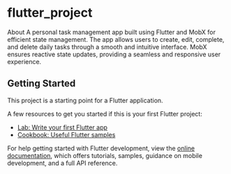 # flutter_project

About A personal task management app built using Flutter and MobX for efficient state management. The app allows users to create, edit, complete, and delete daily tasks through a smooth and intuitive interface. MobX ensures reactive state updates, providing a seamless and responsive user experience.

## Getting Started

This project is a starting point for a Flutter application.

A few resources to get you started if this is your first Flutter project:

- [Lab: Write your first Flutter app](https://docs.flutter.dev/get-started/codelab)
- [Cookbook: Useful Flutter samples](https://docs.flutter.dev/cookbook)

For help getting started with Flutter development, view the
[online documentation](https://docs.flutter.dev/), which offers tutorials,
samples, guidance on mobile development, and a full API reference.

